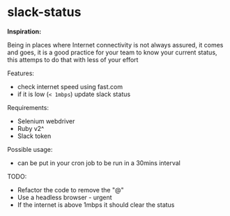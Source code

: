 # slack-status


<!-- Install selenium webdriver -->
<!-- make sure it is in your path -->
<!-- get slack auth token -->
__Inspiration:__  

Being in places where Internet connectivity is not always assured, it comes and goes, it is a good practice for your team to know your current status, this attemps to do that with less of your effort

Features:
- check internet speed using fast.com
- if it is low (`< 1mbps`) update slack status

Requirements:
- Selenium webdriver
- Ruby v2^
- Slack token


Possible usage:
- can be put in your cron job to be run in a 30mins interval

TODO:
- Refactor the code to remove the "@"
- Use a headless browser - urgent
- If the internet is above 1mbps it should clear the status
